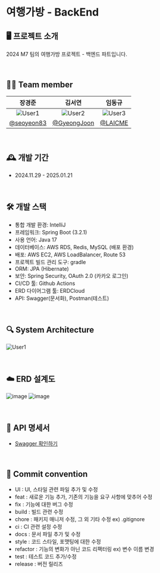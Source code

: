 # 여행가방 - BackEnd

## 🖥️ 프로젝트 소개
2024 M7 팀의 여행가방 프로젝트 - 백엔드 파트입니다.

<br>

## 🕵️‍♂️ Team member
| 장경준                       | 김서연                       | 임동규                       |
|:------------------------------:|:------------------------------:|:------------------------------:|
| ![User1](https://via.placeholder.com/150) | ![User2](https://via.placeholder.com/150) | ![User3](https://via.placeholder.com/150) |
| [@seoyeon83](https://github.com/seoyeon83) | [@GyeongJoon](https://github.com/GyeongJoon) | [@LAICME](https://github.com/LAICME) |

<br>

## 🕰️ 개발 기간
- 2024.11.29 - 2025.01.21

<br>

## 🛠️ 개발 스택
- 통합 개발 환경: IntelliJ
- 프레임워크: Spring Boot (3.2.1)
- 사용 언어: Java 17
- 데이터베이스: AWS RDS, Redis, MySQL (배포 환경)
- 배포: AWS EC2, AWS LoadBalancer, Route 53
- 프로젝트 빌드 관리 도구: gradle
- ORM: JPA (Hibernate)
- 보안: Spring Security, OAuth 2.0 (카카오 로그인)
- CI/CD 툴: Github Actions
- ERD 다이어그램 툴: ERDCloud
- API: Swagger(문서화), Postman(테스트)

<br>

## 🔍 System Architecture
![User1](https://via.placeholder.com/150)

<br>

## ☁️ ERD 설계도
![image](https://github.com/user-attachments/assets/17658702-265c-400f-a267-5f2462209135)
![image](https://github.com/user-attachments/assets/d7487eeb-bf2b-4dd4-8e92-af3f861907b8)

<br>

## 📰 API 명세서
- [Swagger 확인하기](https://www.jionly.tech/swagger-ui/index.html#/)

<br>

## 📂 Commit convention 
- UI : UI, 스타일 관련 파일 추가 및 수정
- feat : 새로운 기능 추가, 기존의 기능을 요구 사항에 맞추어 수정
- fix : 기능에 대한 버그 수정
- build : 빌드 관련 수정
- chore : 패키지 매니저 수정, 그 외 기타 수정 ex) .gitignore
- ci : CI 관련 설정 수정
- docs : 문서 파일 추가 및 수정
- style : 코드 스타일, 포맷팅에 대한 수정
- refactor : 기능의 변화가 아닌 코드 리팩터링 ex) 변수 이름 변경
- test : 테스트 코드 추가/수정
- release : 버전 릴리즈




